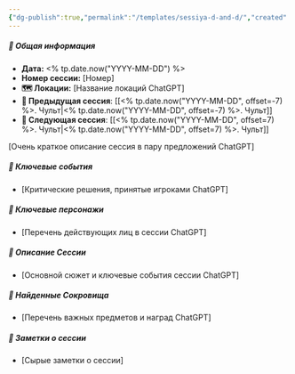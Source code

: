 ```yaml
---
{"dg-publish":true,"permalink":"/templates/sessiya-d-and-d/","created":"2023-12-26T13:20:53.487+04:00","updated":"2023-12-26T17:09:44.847+04:00"}
---
```



##### 📅 Общая информация

- **Дата:** <% tp.date.now("YYYY-MM-DD") %>
- **Номер cессии:** [Номер]
- **🗺️ Локации:** [Название локаций ChatGPT]
- **🔗 Предыдущая сессия**: [[<% tp.date.now("YYYY-MM-DD", offset=-7) %>. Чульт\|<% tp.date.now("YYYY-MM-DD", offset=-7) %>. Чульт]]
- **🔗 Следующая сессия**: [[<% tp.date.now("YYYY-MM-DD", offset=7) %>. Чульт\|<% tp.date.now("YYYY-MM-DD", offset=7) %>. Чульт]]

[Очень краткое описание сессия в пару предложений ChatGPT]
##### 🔑 **Ключевые события** 
- [Критические решения, принятые игроками ChatGPT]
##### 🧍 **Ключевые персонажи** 
- [Перечень действующих лиц в сессии ChatGPT]
##### 📖 **Описание Сессии** 
- [Основной сюжет и ключевые события сессии ChatGPT]
##### 💎 **Найденные Сокровища** 
- [Перечень важных предметов и наград ChatGPT]
##### 📝 **Заметки о сессии**
- [Сырые заметки о сессии]

